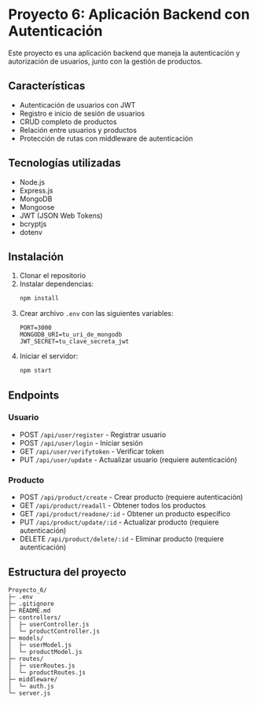 # Proyecto 6: Aplicación Backend con Autenticación

Este proyecto es una aplicación backend que maneja la autenticación y autorización de usuarios, junto con la gestión de productos.

## Características

- Autenticación de usuarios con JWT
- Registro e inicio de sesión de usuarios
- CRUD completo de productos
- Relación entre usuarios y productos
- Protección de rutas con middleware de autenticación

## Tecnologías utilizadas

- Node.js
- Express.js
- MongoDB
- Mongoose
- JWT (JSON Web Tokens)
- bcryptjs
- dotenv

## Instalación

1. Clonar el repositorio
2. Instalar dependencias:
   ```bash
   npm install
   ```
3. Crear archivo `.env` con las siguientes variables:
   ```
   PORT=3000
   MONGODB_URI=tu_uri_de_mongodb
   JWT_SECRET=tu_clave_secreta_jwt
   ```
4. Iniciar el servidor:
   ```bash
   npm start
   ```

## Endpoints

### Usuario

- POST `/api/user/register` - Registrar usuario
- POST `/api/user/login` - Iniciar sesión
- GET `/api/user/verifytoken` - Verificar token
- PUT `/api/user/update` - Actualizar usuario (requiere autenticación)

### Producto

- POST `/api/product/create` - Crear producto (requiere autenticación)
- GET `/api/product/readall` - Obtener todos los productos
- GET `/api/product/readone/:id` - Obtener un producto específico
- PUT `/api/product/update/:id` - Actualizar producto (requiere autenticación)
- DELETE `/api/product/delete/:id` - Eliminar producto (requiere autenticación)

## Estructura del proyecto

```
Proyecto_6/
├─ .env
├─ .gitignore
├─ README.md
├─ controllers/
│  ├─ userController.js
│  └─ productController.js
├─ models/
│  ├─ userModel.js
│  └─ productModel.js
├─ routes/
│  ├─ userRoutes.js
│  └─ productRoutes.js
├─ middleware/
│  └─ auth.js
└─ server.js
``` 